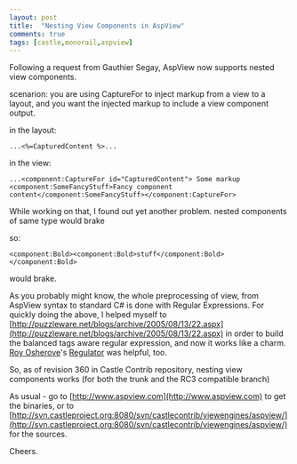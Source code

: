 ```yaml
---
layout: post
title:  "Nesting View Components in AspView"
comments: true
tags: [castle,monorail,aspview]
---
```



Following a request from Gauthier Segay, AspView now supports nested view components.



scenarion: you are using CaptureFor to inject markup from a view to a layout, and you want the injected markup to include a view component output.



in the layout:

```
...<%=CapturedContent %>...
```



in the view:

```
...<component:CaptureFor id="CapturedContent"> Some markup <component:SomeFancyStuff>Fancy component content</component:SomeFancyStuff></component:CaptureFor>
```



While working on that, I found out yet another problem. nested components of same type would brake

so:

```
<component:Bold><component:Bold>stuff</component:Bold></component:Bold>
```

would brake.

As you probably might know, the whole preprocessing of view, from AspView syntax to standard C# is done with Regular Expressions. For quickly doing the above, I helped myself to [http://puzzleware.net/blogs/archive/2005/08/13/22.aspx](http://puzzleware.net/blogs/archive/2005/08/13/22.aspx) in order to build the balanced tags aware regular expression, and now it works like a charm. [Roy Osherove](http://weblogs.asp.net/rosherove/)'s [Regulator](http://tools.osherove.com/CoolTools/Regulator/tabid/185/Default.aspx) was helpful, too.



So, as of revision 360 in Castle Contrib repository, nesting view components works (for both the trunk and the RC3 compatible branch)



As usual - go to [http://www.aspview.com](http://www.aspview.com) to get the binaries, or to [http://svn.castleproject.org:8080/svn/castlecontrib/viewengines/aspview/](http://svn.castleproject.org:8080/svn/castlecontrib/viewengines/aspview/) for the sources.



Cheers.

